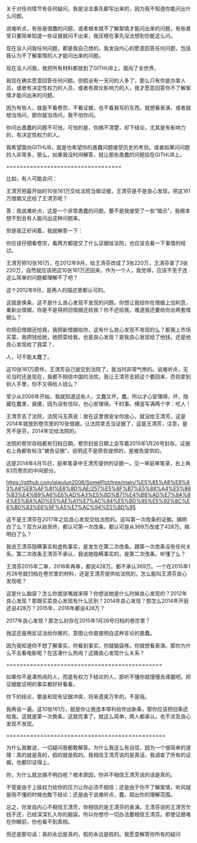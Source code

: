 关于对任何情节有任何疑问，我是没法事先都写出来的，因为我不知道你能问出什么问题。

说难听点，有些是很蠢的问题，或者根本就不了解案情才能问出来的问题，有些甚至只要简单知道一些证据就问不出来，我压根在事先没法想到你能这么问。

现在没人问我任何问题，都是我自己想的。我发自内心的愿意回答任何问题，包括我认为不了解案情的人才能问出来的问题。

现在没人问我，我把所有材料都放到了GITHUB上。面向了全世界。

我现在确实愿意回答任何问题。但假设有一天问的人多了，那么只有你是办案人员，或者有决定性权力的人员，或者有舆论影响力的人，我才愿意回答你不了解案情才能问出来的问题。

因为有些人，就是不看卷宗，不看证据，也不看我写的东西，就想看表演，或者就想当场问，那你就当场问，我不怕你问。

你问出愚蠢的问题不可怕，可怕的是，你搞不清楚，却下结论，尤其是有影响力的，有决定性权力的人。

我希望面向GITHUB，就是也希望你的愚蠢问题接受历史的考验。或者如果问问题的人非常多，那么，如果我没时间解答，就让那些愚蠢的问题挂在GITHUB上。

==================================

比如，有人可能会问：

王清芳把最开始的10张161万交给法院当做证据，王清芬是不是良心发现，把这161万借据又还给了王清芳呢？

答：我说难听点，这是一个非常愚蠢的问题。要不是我接受了一些“暗示”，我根本想不到会有人能问出这种问题来。

但是我正好闲着，我就解答一下：

你应该仔细看卷宗，看两方都提交了什么证据给法院，也应该去看一下事情的经过。

王清芳把10张161万，在2012年9月，给王清芬改成了3张220万，王清芬拿了3张220万，自然就应该把这10张161万还回来。作为一个人，我觉得，应该不至于连这么简单的问题都理解不了吧？

这个2012年9月，是两人的描述里都认可的。

这就是换条，这不是什么良心发现不发现的问题。你想让我给你在借据上加利息，重新出借据，你是不是得把旧借据还给我？你不还给我，难道我还要给你出两套借据么？

你把旧借据还给我，我把新借据给你，这有什么良心发现不发现的么？那我上市场买菜，我把钱给她，她把菜给我，也是良心发现？是我良心发现给了他钱，还是他良心发现给了我菜？、

人，可不能太蠢了。

这10张161万原件，王清芳自己就交到法院了，我当时非常气愤的。说难听点，无论当时还是现在，我都不相信中国的法院，我让王清芳去把这个要回来，否则拿到别人手里，你不又得给人钱么？

至少从2006年开始，我就知道这些人，又蠢又坏。蠢，所以才心安理得，坏，隐藏在蠢里，装傻，因为没有信仰，也心安理得。干的事。横竖写满两个字：吃人！

王清芳去了法院，法院马玉燕说：放在这里很安全你放心，就没给王清芳。这是2014年就放到卷宗里的10张借据，让法院拿去当证据了，这是王清芳，注意，是芳不是芬，2014年交给法院的。

法院的卷宗存档都有归档日期，卷宗封皮日期上会写着2015年1月26号封存。证据右上角都有标注“被告证据”。说明这不是原告提供的，是被告提供的。

这是2014年4月15日，庭审笔录中王清芳提供的证据一。见一审庭审笔录，右上角83页卷宗的中间部分。

https://github.com/qiwulun2006/SomePlot/tree/main/%E5%85%A8%E9%83%A8%E8%AF%81%E6%8D%AE/257%E5%8F%B7%E5%88%A4%E5%86%B3%E4%B9%A6%E6%AD%A3%E5%8D%B71%E4%B8%AD%E7%9A%84%E5%BA%AD%E5%AE%A1%E7%AC%94%E5%BD%95%E5%92%8C%E8%B0%83%E6%9F%A5%E7%AC%94%E5%BD%95

这不是王清芬在2017年之后良心发现交给法院的。这叫第一次改条的证据。搞明白了么？双方从始至终，都认可第一次改条。都认可是从369万改成了428万。搞明白了么？

我说王清芬隐瞒事实和虚构事实，是发生在第二次改条。跟第一次改条没有任何关系。第二次改条王清芬不承认，我说她隐瞒事实的，是第二次改条。听懂了么？

王清芬2015年二审，2016年再审，都说428万。都不承认369万。一个在2015年1月26号就归档在卷宗里的材料，还是王清芳提供给法院的，怎么能叫王清芬良心发现呢？

这是什么脑袋？怎么你就张嘴就来呀？你想说她是什么时候良心发现的？2012年良心发现？那跟买菜良心发现有什么区别？2014年良心发现？那怎么2014年开庭还说428万？2015年，2016年都说428万？

2017年良心发现？那怎么封存在2015年1月26号归档的卷宗里？

我这还是用反证法给你推的，意图让你直接明白这种言论的愚蠢。

因为我知道你不想了解事实，你看到事实，你就脑袋疼。你就想看表演。那你为什么不去看电影呢？在这凑什么热闹？这跟良心发现什么关系？

==============================================

如果你不是凑热闹的人，而是有权力下结论的人，那听不懂你就慢慢去琢磨吧。把证据能证明的事实都好好看看。

你下的结论，要是和现有证据冲突，将来遗臭万年的，不是我。

我再说一遍。这10张161万，就是你让我连本带利给你出新条，那你应该把旧条还给我。这就是第一次换条，这就完事了，就这么简单，两人都承认。也不涉及良心发现不发现。

===============================================

为什么我敢说，一切疑问我都敢解答。为什么我这么有自信，因为一个很简单的道理：真的就是真的，假的就是假的。我相信王清芳说的是真话，我调查了所有的证据，也都印证得上。

你，为什么就总搞不明白呢？根本原因，你并不相信王清芳说的话是真的。

不管是由于上级权力给你的压力让你必须不相信；还是由于你不了解案情，听风就是雨不懂的时候也敢下结论；还是由于说难听点，蠢，超出你的理解范围。

总之，你发自内心不相信王清芳，你相信的是王清芬的表演。王清芬说的王清芳欠钱不还，已经深深扎入你的脑袋，所以你想尽一切办法要相信王清芬。即使证据堆在你眼前，你也看不到真相。

但还是那句话：真的永远是真的，假的永远是假的。我愿意解答你所有的疑问
